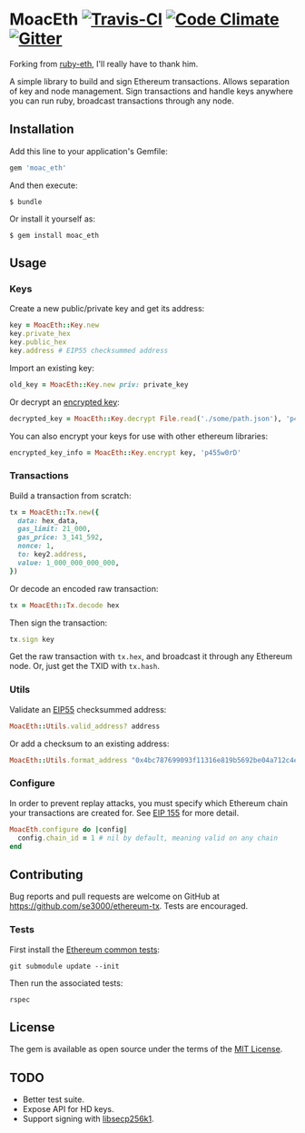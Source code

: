 # MoacEth [![Travis-CI](https://travis-ci.org/se3000/ruby-eth.svg?branch=master)](https://travis-ci.org/se3000/ruby-eth) [![Code Climate](https://codeclimate.com/github/se3000/ruby-eth/badges/gpa.svg)](https://codeclimate.com/github/se3000/ruby-eth) [![Gitter](https://badges.gitter.im/ruby-eth/Lobby.svg)](https://gitter.im/ruby-eth/Lobby)

Forking from [ruby-eth](https://github.com/se3000/ruby-eth), I'll really have to thank him.

A simple library to build and sign Ethereum transactions. Allows separation of key and node management. Sign transactions and handle keys anywhere you can run ruby, broadcast transactions through any node.

## Installation

Add this line to your application's Gemfile:

```ruby
gem 'moac_eth'
```

And then execute:

    $ bundle

Or install it yourself as:

    $ gem install moac_eth

## Usage

### Keys

Create a new public/private key and get its address:

```ruby
key = MoacEth::Key.new
key.private_hex
key.public_hex
key.address # EIP55 checksummed address
```

Import an existing key:

```ruby
old_key = MoacEth::Key.new priv: private_key
```

Or decrypt an [encrypted key](https://github.com/ethereum/wiki/wiki/Web3-Secret-Storage-Definition):

```ruby
decrypted_key = MoacEth::Key.decrypt File.read('./some/path.json'), 'p455w0rD'
```

You can also encrypt your keys for use with other ethereum libraries:

```ruby
encrypted_key_info = MoacEth::Key.encrypt key, 'p455w0rD'
```

### Transactions

Build a transaction from scratch:

```ruby
tx = MoacEth::Tx.new({
  data: hex_data,
  gas_limit: 21_000,
  gas_price: 3_141_592,
  nonce: 1,
  to: key2.address,
  value: 1_000_000_000_000,
})
```

Or decode an encoded raw transaction:

```ruby
tx = MoacEth::Tx.decode hex
```

Then sign the transaction:

```ruby
tx.sign key
```

Get the raw transaction with `tx.hex`, and broadcast it through any Ethereum node. Or, just get the TXID with `tx.hash`.

### Utils

Validate an [EIP55](https://github.com/ethereum/EIPs/issues/55) checksummed address:

```ruby
MoacEth::Utils.valid_address? address
```

Or add a checksum to an existing address:

```ruby
MoacEth::Utils.format_address "0x4bc787699093f11316e819b5692be04a712c4e69" # => "0x4bc787699093f11316e819B5692be04A712C4E69"
```

### Configure

In order to prevent replay attacks, you must specify which Ethereum chain your transactions are created for. See [EIP 155](https://github.com/ethereum/EIPs/issues/155) for more detail.

```ruby
MoacEth.configure do |config|
  config.chain_id = 1 # nil by default, meaning valid on any chain
end
```

## Contributing

Bug reports and pull requests are welcome on GitHub at https://github.com/se3000/ethereum-tx. Tests are encouraged.

### Tests

First install the [Ethereum common tests](https://github.com/ethereum/tests):

```shell
git submodule update --init
```

Then run the associated tests:

```shell
rspec
```

## License

The gem is available as open source under the terms of the [MIT License](http://opensource.org/licenses/MIT).

## TODO

* Better test suite.
* Expose API for HD keys.
* Support signing with [libsecp256k1](https://github.com/bitcoin-core/secp256k1).
